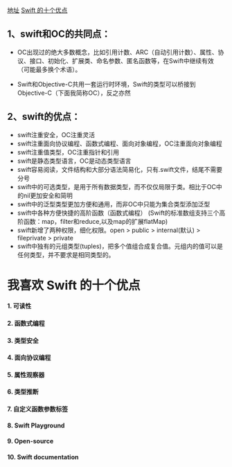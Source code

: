 [地址](http://www.cocoachina.com/ios/20190520/26989.html)
[Swift 的十个优点]([https://ioscaff.com/topics/174/i-like-the-ten-advantages-of-swift](https://ioscaff.com/topics/174/i-like-the-ten-advantages-of-swift))
## 1、swift和OC的共同点：

 - OC出现过的绝大多数概念，比如引用计数、ARC（自动引用计数）、属性、协议、接口、初始化、扩展类、命名参数、匿名函数等，在Swift中继续有效（可能最多换个术语）。

 - Swift和Objective-C共用一套运行时环境，Swift的类型可以桥接到Objective-C（下面我简称OC），反之亦然

## 2、swift的优点：

 - swift注重安全，OC注重灵活
 - swift注重面向协议编程、函数式编程、面向对象编程，OC注重面向对象编程
 - swift注重值类型，OC注重指针和引用
 - swift是静态类型语言，OC是动态类型语言
 - swift容易阅读，文件结构和大部分语法简易化，只有.swift文件，结尾不需要分号
 - swift中的可选类型，是用于所有数据类型，而不仅仅局限于类。相比于OC中的nil更加安全和简明
 - swift中的泛型类型更加方便和通用，而非OC中只能为集合类型添加泛型
 - swift中各种方便快捷的高阶函数（函数式编程） (Swift的标准数组支持三个高阶函数：map，filter和reduce,以及map的扩展flatMap)
 - swift新增了两种权限，细化权限。open > public > internal(默认) > fileprivate > private
 - swift中独有的元组类型(tuples)，把多个值组合成复合值。元组内的值可以是任何类型，并不要求是相同类型的。

# 我喜欢 Swift 的十个优点
#### 1\. 可读性
#### 2\. 函数式编程
#### 3\. 类型安全
#### 4\. 面向协议编程
#### 5\. 属性观察器
#### 6\. 类型推断
#### 7\. 自定义函数参数标签
#### 8\. Swift Playground
#### 9\. Open-source
#### 10\. Swift documentation

